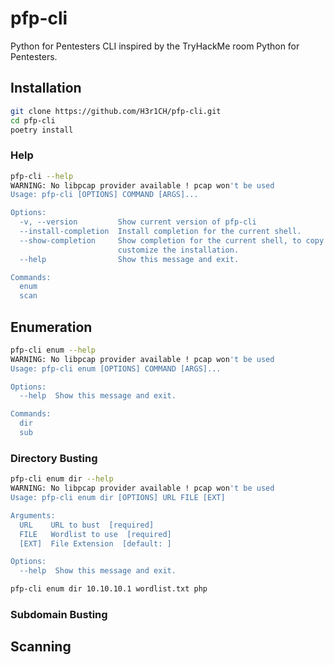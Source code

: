 # pfp-cli
Python for Pentesters CLI inspired by the TryHackMe room Python for Pentesters.

## Installation
```bash
git clone https://github.com/H3r1CH/pfp-cli.git
cd pfp-cli
poetry install
```
### Help
```bash
pfp-cli --help
WARNING: No libpcap provider available ! pcap won't be used
Usage: pfp-cli [OPTIONS] COMMAND [ARGS]...

Options:
  -v, --version         Show current version of pfp-cli
  --install-completion  Install completion for the current shell.
  --show-completion     Show completion for the current shell, to copy it or
                        customize the installation.
  --help                Show this message and exit.

Commands:
  enum
  scan
```

## Enumeration
```bash
pfp-cli enum --help
WARNING: No libpcap provider available ! pcap won't be used
Usage: pfp-cli enum [OPTIONS] COMMAND [ARGS]...

Options:
  --help  Show this message and exit.

Commands:
  dir
  sub
```

### Directory Busting
```bash
pfp-cli enum dir --help
WARNING: No libpcap provider available ! pcap won't be used
Usage: pfp-cli enum dir [OPTIONS] URL FILE [EXT]

Arguments:
  URL    URL to bust  [required]
  FILE   Wordlist to use  [required]
  [EXT]  File Extension  [default: ]

Options:
  --help  Show this message and exit.
```
```bash
pfp-cli enum dir 10.10.10.1 wordlist.txt php
```

### Subdomain Busting

## Scanning
